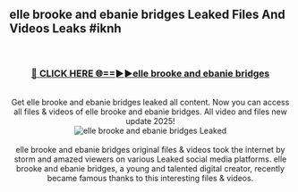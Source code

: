 ## elle brooke and ebanie bridges Leaked Files And Videos Leaks #iknh
<br>
<div align="center">
<h3><a href="https://watchclip.my.id/elle brooke and ebanie bridges" rel="nofollow">🔴 CLICK HERE 🌐==►►elle brooke and ebanie bridges</a></h3>
<br>
Get elle brooke and ebanie bridges leaked all content. Now you can access all files & videos of elle brooke and ebanie bridges. All video and files new update 2025!
<br>
<a href="https://watchclip.my.id/elle brooke and ebanie bridges" rel="nofollow" data-target="animated-image.originalLink"><img src="https://i.ibb.co.com/WyWwxjT/player-gif2.gif" alt="elle brooke and ebanie bridges Leaked" style="max-width: 100%; display: inline-block;" data-target="animated-image.originalImage"></a>
<br><br>
elle brooke and ebanie bridges original files & videos took the internet by storm and amazed viewers on various Leaked social media platforms. elle brooke and ebanie bridges, a young and talented digital creator, recently became famous thanks to this interesting files & videos.
</div>
<br>